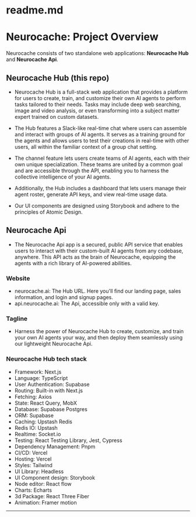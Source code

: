 # readme.md
# Neurocache: Project Overview
Neurocache consists of two standalone web applications: **Neurocache Hub** and **Neurocache Api**.

## Neurocache Hub (this repo)
- Neurocache Hub is a full-stack web application that provides a platform for users to create, train, and customize their own AI agents to perform tasks tailored to their needs. Tasks may include deep web searching, image and video analysis, or even transforming into a subject matter expert trained on custom datasets.

- The Hub features a Slack-like real-time chat where users can assemble and interact with groups of AI agents. It serves as a training ground for the agents and allows users to test their creations in real-time with other users, all within the familiar context of a group chat setting.

- The channel feature lets users create teams of AI agents, each with their own unique specialization. These teams are united by a common goal and are accessible through the API, enabling you to harness the collective intelligence of your AI agents.

- Additionally, the Hub includes a dashboard that lets users manage their agent roster, generate API keys, and view real-time usage data.

- Our UI components are designed using Storybook and adhere to the principles of Atomic Design.

## Neurocache Api
- The Neurocache Api app is a secured, public API service that enables users to interact with their custom-built AI agents from any codebase, anywhere. This API acts as the brain of Neurocache, equipping the agents with a rich library of AI-powered abilities.

### Website
- neurocache.ai: The Hub URL. Here you'll find our landing page, sales information, and login and signup pages.
- api.neurocache.ai: The Api, accessible only with a valid key.

### Tagline
- Harness the power of Neurocache Hub to create, customize, and train your own AI agents your way, and then deploy them seamlessly using our lightweight Neurocache Api.

### Neurocache Hub tech stack
- Framework: Next.js
- Language: TypeScript
- User Authentication: Supabase
- Routing: Built-in with Next.js
- Fetching: Axios
- State: React Query, MobX
- Database: Supabase Postgres
- ORM: Supabase
- Caching: Upstash Redis
- Redis IO: Upstash
- Realtime: Socket.io
- Testing: React Testing Library, Jest, Cypress
- Dependency Management: Pnpm
- CI/CD: Vercel
- Hosting: Vercel
- Styles: Tailwind
- UI Library: Headless
- UI Component design: Storybook
- Node editor: React flow
- Charts: Echarts
- 3d Package: React Three Fiber
- Animation: Framer motion

---